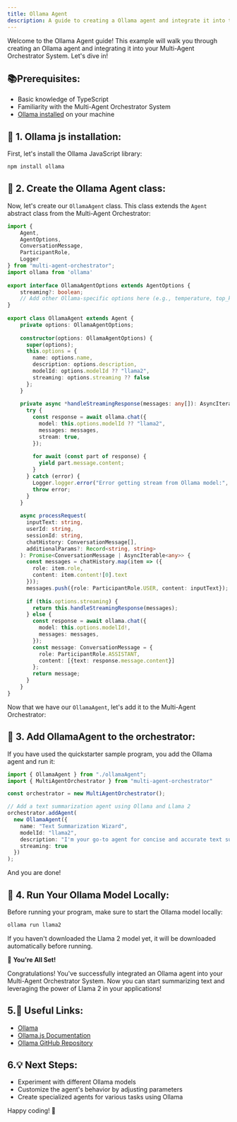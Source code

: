 ```yaml
---
title: Ollama Agent
description: A guide to creating a Ollama agent and integrate it into the Multi-Agent Orchestrator System.
---
```


Welcome to the Ollama Agent guide! This example will walk you through creating an Ollama agent and integrating it into your Multi-Agent Orchestrator System. 
Let's dive in!

## 📚Prerequisites:
- Basic knowledge of TypeScript
- Familiarity with the Multi-Agent Orchestrator System
- [Ollama installed](https://ollama.com/download) on your machine


## 💾 1. Ollama js installation:

First, let's install the Ollama JavaScript library:
```bash
npm install ollama
```

## 🧬 2. Create the Ollama Agent class:
Now, let's create our `OllamaAgent` class. This class extends the `Agent` abstract class from the Multi-Agent Orchestrator:

```typescript
import {
    Agent,
    AgentOptions,
    ConversationMessage,
    ParticipantRole,
    Logger
} from "multi-agent-orchestrator";
import ollama from 'ollama'
  
export interface OllamaAgentOptions extends AgentOptions {
    streaming?: boolean;
    // Add other Ollama-specific options here (e.g., temperature, top_k, top_p)
}
  
export class OllamaAgent extends Agent {
    private options: OllamaAgentOptions;
  
    constructor(options: OllamaAgentOptions) {
      super(options);
      this.options = {
        name: options.name,
        description: options.description,
        modelId: options.modelId ?? "llama2",
        streaming: options.streaming ?? false
      };
    }
  
    private async *handleStreamingResponse(messages: any[]): AsyncIterable<string> {
      try {
        const response = await ollama.chat({
          model: this.options.modelId ?? "llama2",
          messages: messages,
          stream: true,
        });
  
        for await (const part of response) {
          yield part.message.content;
        }
      } catch (error) {
        Logger.logger.error("Error getting stream from Ollama model:", error);
        throw error;
      }
    }
  
    async processRequest(
      inputText: string,
      userId: string,
      sessionId: string,
      chatHistory: ConversationMessage[],
      additionalParams?: Record<string, string>
    ): Promise<ConversationMessage | AsyncIterable<any>> {
      const messages = chatHistory.map(item => ({
        role: item.role,
        content: item.content![0].text
      }));
      messages.push({role: ParticipantRole.USER, content: inputText});
  
      if (this.options.streaming) {
        return this.handleStreamingResponse(messages);
      } else {
        const response = await ollama.chat({
          model: this.options.modelId!,
          messages: messages,
        });
        const message: ConversationMessage = {
          role: ParticipantRole.ASSISTANT, 
          content: [{text: response.message.content}]
        };
        return message;
      }
    }
}
```

Now that we have our `OllamaAgent`, let's add it to the Multi-Agent Orchestrator:


## 🔗 3. Add OllamaAgent to the orchestrator:

If you have used the quickstarter sample program, you add the Ollama agent and run it:

```typescript
import { OllamaAgent } from "./ollamaAgent";
import { MultiAgentOrchestrator } from "multi-agent-orchestrator"

const orchestrator = new MultiAgentOrchestrator();

// Add a text summarization agent using Ollama and Llama 2
orchestrator.addAgent(
  new OllamaAgent({
    name: "Text Summarization Wizard",
    modelId: "llama2",
    description: "I'm your go-to agent for concise and accurate text summaries!",
    streaming: true
  })
);
```

And you are done!


## 🏃 4. Run Your Ollama Model Locally:
Before running your program, make sure to start the Ollama model locally:
```bash
ollama run llama2
```
If you haven't downloaded the Llama 2 model yet, it will be downloaded automatically before running.

🎉 **You're All Set!**

Congratulations! You've successfully integrated an Ollama agent into your Multi-Agent Orchestrator System. Now you can start summarizing text and leveraging the power of Llama 2 in your applications!

## 5.🔗 **Useful Links:**

- [Ollama](https://ollama.com/)
- [Ollama.js Documentation](https://github.com/ollama/ollama-js)
- [Ollama GitHub Repository](https://github.com/ollama)

## 6.💡 **Next Steps:**

- Experiment with different Ollama models
- Customize the agent's behavior by adjusting parameters
- Create specialized agents for various tasks using Ollama

Happy coding! 🚀

